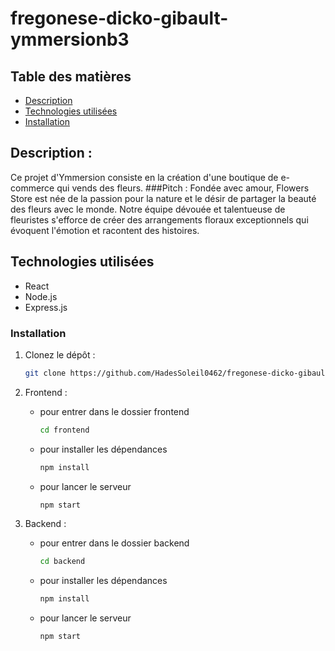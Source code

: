 # fregonese-dicko-gibault-ymmersionb3

## Table des matières

- [Description](#Description)
- [Technologies utilisées](#technologies-utilisées)
- [Installation](#installation)

## Description : 
Ce projet d'Ymmersion consiste en la création d'une boutique de e-commerce qui vends des fleurs. 
###Pitch : 
Fondée avec amour, Flowers Store est née de la passion pour la nature et le désir de partager la beauté des fleurs avec le monde. Notre équipe dévouée et talentueuse de fleuristes s'efforce de créer des arrangements floraux exceptionnels qui évoquent l'émotion et racontent des histoires.

## Technologies utilisées

- React
- Node.js
- Express.js


### Installation

1. Clonez le dépôt :
   ```bash
   git clone https://github.com/HadesSoleil0462/fregonese-dicko-gibault-ymmersionb3.git

2. Frontend :

    - pour entrer dans le dossier frontend
      ```bash 
      cd frontend 

    - pour installer les dépendances
      ```bash
      npm install 

    - pour lancer le serveur
      ```bash 
      npm start 

3. Backend :

    - pour entrer dans le dossier backend
      ```bash 
      cd backend 

    - pour installer les dépendances
      ```bash
      npm install 

    - pour lancer le serveur
      ```bash 
      npm start 
